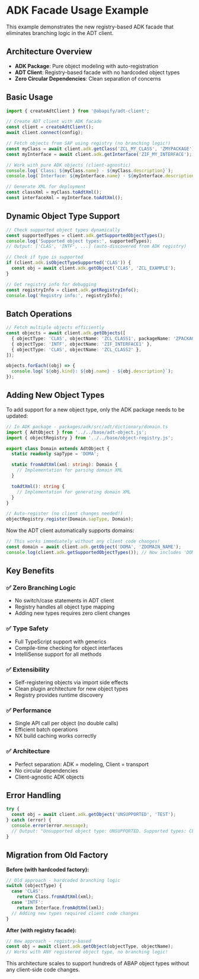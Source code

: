 # ADK Facade Usage Example

This example demonstrates the new registry-based ADK facade that eliminates branching logic in the ADT client.

## Architecture Overview

- **ADK Package**: Pure object modeling with auto-registration
- **ADT Client**: Registry-based facade with no hardcoded object types
- **Zero Circular Dependencies**: Clean separation of concerns

## Basic Usage

```typescript
import { createAdtClient } from '@abapify/adt-client';

// Create ADT client with ADK facade
const client = createAdtClient();
await client.connect(config);

// Fetch objects from SAP using registry (no branching logic!)
const myClass = await client.adk.getClass('ZCL_MY_CLASS', 'ZMYPACKAGE');
const myInterface = await client.adk.getInterface('ZIF_MY_INTERFACE');

// Work with pure ADK objects (client-agnostic)
console.log(`Class: ${myClass.name} - ${myClass.description}`);
console.log(`Interface: ${myInterface.name} - ${myInterface.description}`);

// Generate XML for deployment
const classXml = myClass.toAdtXml();
const interfaceXml = myInterface.toAdtXml();
```

## Dynamic Object Type Support

```typescript
// Check supported object types dynamically
const supportedTypes = client.adk.getSupportedObjectTypes();
console.log('Supported object types:', supportedTypes);
// Output: ['CLAS', 'INTF', ...] (auto-discovered from ADK registry)

// Check if type is supported
if (client.adk.isObjectTypeSupported('CLAS')) {
  const obj = await client.adk.getObject('CLAS', 'ZCL_EXAMPLE');
}

// Get registry info for debugging
const registryInfo = client.adk.getRegistryInfo();
console.log('Registry info:', registryInfo);
```

## Batch Operations

```typescript
// Fetch multiple objects efficiently
const objects = await client.adk.getObjects([
  { objectType: 'CLAS', objectName: 'ZCL_CLASS1', packageName: 'ZPACKAGE' },
  { objectType: 'INTF', objectName: 'ZIF_INTERFACE1' },
  { objectType: 'CLAS', objectName: 'ZCL_CLASS2' },
]);

objects.forEach((obj) => {
  console.log(`${obj.kind}: ${obj.name} - ${obj.description}`);
});
```

## Adding New Object Types

To add support for a new object type, only the ADK package needs to be updated:

```typescript
// In ADK package - packages/adk/src/adt/dictionary/domain.ts
import { AdtObject } from '../../base/adt-object.js';
import { objectRegistry } from '../../base/object-registry.js';

export class Domain extends AdtObject {
  static readonly sapType = 'DOMA';

  static fromAdtXml(xml: string): Domain {
    // Implementation for parsing domain XML
  }

  toAdtXml(): string {
    // Implementation for generating domain XML
  }
}

// Auto-register (no client changes needed!)
objectRegistry.register(Domain.sapType, Domain);
```

Now the ADT client automatically supports domains:

```typescript
// This works immediately without any client code changes!
const domain = await client.adk.getObject('DOMA', 'ZDOMAIN_NAME');
console.log(client.adk.getSupportedObjectTypes()); // Now includes 'DOMA'
```

## Key Benefits

### ✅ **Zero Branching Logic**

- No switch/case statements in ADT client
- Registry handles all object type mapping
- Adding new types requires zero client changes

### ✅ **Type Safety**

- Full TypeScript support with generics
- Compile-time checking for object interfaces
- IntelliSense support for all methods

### ✅ **Extensibility**

- Self-registering objects via import side effects
- Clean plugin architecture for new object types
- Registry provides runtime discovery

### ✅ **Performance**

- Single API call per object (no double calls)
- Efficient batch operations
- NX build caching works correctly

### ✅ **Architecture**

- Perfect separation: ADK = modeling, Client = transport
- No circular dependencies
- Client-agnostic ADK objects

## Error Handling

```typescript
try {
  const obj = await client.adk.getObject('UNSUPPORTED', 'TEST');
} catch (error) {
  console.error(error.message);
  // Output: "Unsupported object type: UNSUPPORTED. Supported types: CLAS, INTF"
}
```

## Migration from Old Factory

**Before (with hardcoded factory):**

```typescript
// Old approach - hardcoded branching logic
switch (objectType) {
  case 'CLAS':
    return Class.fromAdtXml(xml);
  case 'INTF':
    return Interface.fromAdtXml(xml);
  // Adding new types required client code changes
}
```

**After (with registry facade):**

```typescript
// New approach - registry-based
const obj = await client.adk.getObject(objectType, objectName);
// Works with ANY registered object type, no branching logic!
```

This architecture scales to support hundreds of ABAP object types without any client-side code changes.
